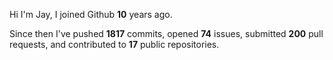 Hi I'm Jay, I joined Github **10** years ago.

Since then I've pushed **1817** commits, opened **74** issues, submitted **200** pull requests, and contributed to **17** public repositories.
